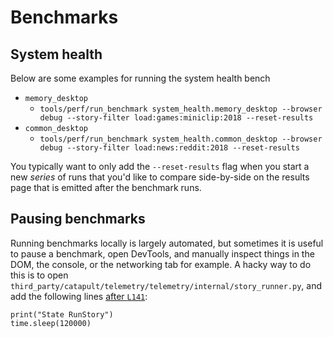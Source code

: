 # Benchmarks

## System health

Below are some examples for running the system health bench

- `memory_desktop`
   - `tools/perf/run_benchmark system_health.memory_desktop --browser debug --story-filter load:games:miniclip:2018 --reset-results`
- `common_desktop`
   - `tools/perf/run_benchmark system_health.common_desktop --browser debug --story-filter load:news:reddit:2018 --reset-results`

You typically want to only add the `--reset-results` flag when you start a new
_series_ of runs that you'd like to compare side-by-side on the results page
that is emitted after the benchmark runs.

## Pausing benchmarks

Running benchmarks locally is largely automated, but sometimes it is useful to
pause a benchmark, open DevTools, and manually inspect things in the DOM, the
console, or the networking tab for example. A hacky way to do this is to open
`third_party/catapult/telemetry/telemetry/internal/story_runner.py`, and add
the following lines [after `L141`](https://source.chromium.org/chromium/_/chromium/catapult.git/+/c5ac2a64a6688f72cd857b2f6f3a01d7379ae83d:telemetry/telemetry/internal/story_runner.py;l=152):

```
print("State RunStory")
time.sleep(120000)
```
